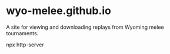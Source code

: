 # wyo-melee.github.io

A site for viewing and downloading replays from Wyoming melee tournaments.

npx http-server
